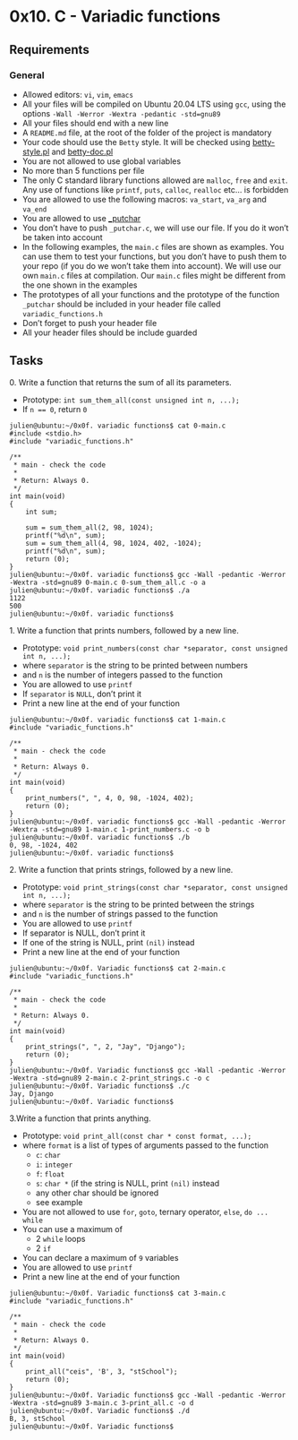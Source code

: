 <h1 class="gap">0x10. C - Variadic functions</h1>
<h2>Requirements</h2>

<h3>General</h3>

<ul>
<li>Allowed editors: <code>vi</code>, <code>vim</code>, <code>emacs</code></li>
<li>All your files will be compiled on Ubuntu 20.04 LTS using <code>gcc</code>, using the options <code>-Wall -Werror -Wextra -pedantic -std=gnu89</code></li>
<li>All your files should end with a new line</li>
<li>A <code>README.md</code> file, at the root of the folder of the project is mandatory</li>
<li>Your code should use the <code>Betty</code> style. It will be checked using <a href="https://github.com/holbertonschool/Betty/blob/master/betty-style.pl" title="betty-style.pl" target="_blank">betty-style.pl</a> and <a href="https://github.com/holbertonschool/Betty/blob/master/betty-doc.pl" title="betty-doc.pl" target="_blank">betty-doc.pl</a></li>
<li>You are not allowed to use global variables</li>
<li>No more than 5 functions per file</li>
<li>The only C standard library functions allowed are <code>malloc</code>, <code>free</code> and <code>exit</code>. Any use of functions like <code>printf</code>, <code>puts</code>, <code>calloc</code>, <code>realloc</code> etc… is forbidden</li>
<li>You are allowed to use the following macros: <code>va_start</code>, <code>va_arg</code> and <code>va_end</code></li>
<li>You are allowed to use <a href="https://github.com/holbertonschool/_putchar.c/blob/master/_putchar.c" title="_putchar" target="_blank">_putchar</a></li>
<li>You don’t have to push <code>_putchar.c</code>, we will use our file. If you do it won’t be taken into account</li>
<li>In the following examples, the <code>main.c</code> files are shown as examples. You can use them to test your functions, but you don’t have to push them to your repo (if you do we won’t take them into account). We will use our own <code>main.c</code> files at compilation. Our <code>main.c</code> files might be different from the one shown in the examples</li>
<li>The prototypes of all your functions and the prototype of the function <code>_putchar</code> should be included in your header file called <code>variadic_functions.h</code></li>
<li>Don’t forget to push your header file</li>
<li>All your header files should be include guarded</li>
</ul>

<h2>Tasks</h2>
 <p>0. Write a function that returns the sum of all its parameters.</p>

<ul>
<li>Prototype: <code>int sum_them_all(const unsigned int n, ...);</code></li>
<li>If <code>n == 0</code>, return <code>0</code></li>
</ul>

<pre><code>julien@ubuntu:~/0x0f. variadic functions$ cat 0-main.c
#include &lt;stdio.h&gt;
#include "variadic_functions.h"

/**
 * main - check the code
 *
 * Return: Always 0.
 */
int main(void)
{
    int sum;

    sum = sum_them_all(2, 98, 1024);
    printf("%d\n", sum);
    sum = sum_them_all(4, 98, 1024, 402, -1024);
    printf("%d\n", sum);    
    return (0);
}
julien@ubuntu:~/0x0f. variadic functions$ gcc -Wall -pedantic -Werror -Wextra -std=gnu89 0-main.c 0-sum_them_all.c -o a
julien@ubuntu:~/0x0f. variadic functions$ ./a 
1122
500
julien@ubuntu:~/0x0f. variadic functions$ 
</code></pre>
 <p>1. Write a function that prints numbers, followed by a new line.</p>

<ul>
<li>Prototype: <code>void print_numbers(const char *separator, const unsigned int n, ...);</code></li>
<li>where <code>separator</code> is the string to be printed between numbers</li>
<li>and <code>n</code> is the number of integers passed to the function</li>
<li>You are allowed to use <code>printf</code></li>
<li>If <code>separator</code> is <code>NULL</code>, don’t print it</li>
<li>Print a new line at the end of your function</li>
</ul>

<pre><code>julien@ubuntu:~/0x0f. variadic functions$ cat 1-main.c
#include "variadic_functions.h"

/**
 * main - check the code
 *
 * Return: Always 0.
 */
int main(void)
{
    print_numbers(", ", 4, 0, 98, -1024, 402);
    return (0);
}
julien@ubuntu:~/0x0f. variadic functions$ gcc -Wall -pedantic -Werror -Wextra -std=gnu89 1-main.c 1-print_numbers.c -o b
julien@ubuntu:~/0x0f. variadic functions$ ./b
0, 98, -1024, 402
julien@ubuntu:~/0x0f. variadic functions$ 
</code></pre>

<p>2. Write a function that prints strings, followed by a new line.</p>

<ul>
<li>Prototype: <code>void print_strings(const char *separator, const unsigned int n, ...);</code></li>
<li>where <code>separator</code> is the string to be printed between the strings</li>
<li>and <code>n</code> is the number of strings passed to the function</li>
<li>You are allowed to use <code>printf</code></li>
<li>If separator is NULL, don’t print it</li>
<li>If one of the string is NULL, print <code>(nil)</code> instead</li>
<li>Print a new line at the end of your function</li>
</ul>

<pre><code>julien@ubuntu:~/0x0f. Variadic functions$ cat 2-main.c
#include "variadic_functions.h"

/**
 * main - check the code
 *
 * Return: Always 0.
 */
int main(void)
{
    print_strings(", ", 2, "Jay", "Django");
    return (0);
}
julien@ubuntu:~/0x0f. Variadic functions$ gcc -Wall -pedantic -Werror -Wextra -std=gnu89 2-main.c 2-print_strings.c -o c
julien@ubuntu:~/0x0f. Variadic functions$ ./c 
Jay, Django
julien@ubuntu:~/0x0f. Variadic functions$ 
</code></pre>
 <p>3.Write a function that prints anything.</p>

<ul>
<li>Prototype: <code>void print_all(const char * const format, ...);</code></li>
<li>where <code>format</code> is a list of types of arguments passed to the function

<ul>
<li><code>c</code>: <code>char</code></li>
<li><code>i</code>: <code>integer</code></li>
<li><code>f</code>: <code>float</code></li>
<li><code>s</code>: <code>char *</code> (if the string is NULL, print <code>(nil)</code> instead</li>
<li>any other char should be ignored</li>
<li>see example</li>
</ul></li>
<li>You are not allowed to use <code>for</code>, <code>goto</code>, ternary operator, <code>else</code>, <code>do ... while</code></li>
<li>You can use a maximum of

<ul>
<li>2 <code>while</code> loops</li>
<li>2 <code>if</code></li>
</ul></li>
<li>You can declare a maximum of <code>9</code> variables</li>
<li>You are allowed to use <code>printf</code></li>
<li>Print a new line at the end of your function</li>
</ul>

<pre><code>julien@ubuntu:~/0x0f. Variadic functions$ cat 3-main.c
#include "variadic_functions.h"

/**
 * main - check the code
 *
 * Return: Always 0.
 */
int main(void)
{
    print_all("ceis", 'B', 3, "stSchool");
    return (0);
}
julien@ubuntu:~/0x0f. Variadic functions$ gcc -Wall -pedantic -Werror -Wextra -std=gnu89 3-main.c 3-print_all.c -o d
julien@ubuntu:~/0x0f. Variadic functions$ ./d 
B, 3, stSchool
julien@ubuntu:~/0x0f. Variadic functions$ 
</code></pre>
